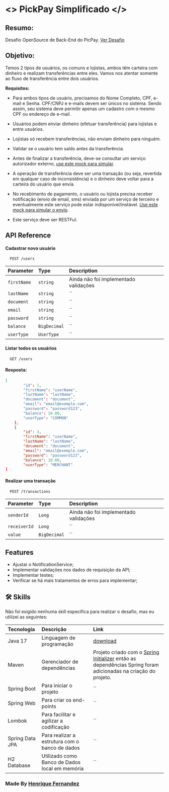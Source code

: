 
# <> PickPay Simplificado </>

## Resumo:

Desafio OpenSource de Back-End do PicPay. [Ver Desafio](https://github.com/PicPay/picpay-desafio-backend?tab=readme-ov-file)

## Objetivo:

Temos 2 tipos de usuários, os comuns e lojistas, ambos têm carteira com dinheiro e realizam transferências entre eles. Vamos nos atentar somente ao fluxo de transferência entre dois usuários.

**Requisitos:**

- Para ambos tipos de usuário, precisamos do Nome Completo, CPF, e-mail e Senha. CPF/CNPJ e e-mails devem ser únicos no sistema. Sendo assim, seu sistema deve permitir apenas um cadastro com o mesmo CPF ou endereço de e-mail.

- Usuários podem enviar dinheiro (efetuar transferência) para lojistas e entre usuários.

- Lojistas só recebem transferências, não enviam dinheiro para ninguém.

- Validar se o usuário tem saldo antes da transferência.

- Antes de finalizar a transferência, deve-se consultar um serviço autorizador externo, [use este mock para simular](https://run.mocky.io/v3/5794d450-d2e2-4412-8131-73d0293ac1cc).

- A operação de transferência deve ser uma transação (ou seja, revertida em qualquer caso de inconsistência) e o dinheiro deve voltar para a carteira do usuário que envia.

- No recebimento de pagamento, o usuário ou lojista precisa receber notificação (envio de email, sms) enviada por um serviço de terceiro e eventualmente este serviço pode estar indisponível/instável. [Use este mock para simular o envio](https://run.mocky.io/v3/54dc2cf1-3add-45b5-b5a9-6bf7e7f1f4a6).

- Este serviço deve ser RESTFul.


## API Reference

#### Cadastrar novo usuário

```http
  POST /users
```

| Parameter | Type     | Description                |
| :-------- | :------- | :------------------------- |
| `firstName` | `string` | Ainda não foi implementado validações |
| `lastName` | `string` | ´´ |
| `document` | `string` | ´´ |
| `email` | `string` | ´´ |
| `password` | `string` | ´´ |
| `balance` | `BigDecimal` | ´´ |
| `userType` | `UserType` | ´´ |

#### Listar todos os usuários

```http
  GET /users
```
#### Resposta:

```json
[
		"id": 1,
		"firstName": "userName",
		"lastName": "lastName",
		"document": "document",
		"email": "email@exemple.com",
		"password": "password123",
		"balance": 10.00,
		"userType": "COMMON"
	},
	{
		"id": 3,
		"firstName": "userName",
		"lastName": "lastName",
		"document": "document",
		"email": "email@exemple.com",
		"password": "password123",
		"balance": 10.00,
		"userType": "MERCHANT"
]
```

#### Realizar uma transação

```http
  POST /transactions
```
| Parameter | Type     | Description                |
| :-------- | :------- | :------------------------- |
| `senderId` | `Long` | Ainda não foi implementado validações |
| `receiverId` | `Long` | ´´ |
| `value` | `BigDecimal` | ´´ |

## Features

- Ajustar o NotificationService;
- Implementar validações nos dados de requisição da API;
- Implementar testes;
- Verificar se há mais tratamentos de erros para implementar;


## 🛠 Skills
Não foi exigido nenhuma skill específica para realizar o desafio, mas eu utilizei as seguintes:

| Tecnologia | Descrição     | Link                |
| :-------- | :------- | :------------------------- |
| Java 17 | Linguagem de programação  | [download](https://www.oracle.com/br/java/technologies/downloads/#java17) |
| Maven | Gerenciador de dependências | Projeto criado com o [Spring Initializer](https://start.spring.io/) então as dependências Spring foram adicionadas na criação do projeto. |
| Spring Boot | Para iniciar o projeto | ´´ |
| Spring Web | Para criar os end-points | ´´ |
| Lombok | Para facilitar e agilizar a codificação | ´´ |
| Spring Data JPA | Para realizar a estrutura com o banco de dados | ´´ |
| H2 Database | Utilizado como Banco de Dados local em memória | ´´ |


### **Made By** [Henrique Fernandez](https://github.com/RickFernandez)
